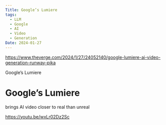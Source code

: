 ```yaml
---
Title: Google’s Lumiere
tags:
  - LLM
  - Google
  - AI
  - Video
  - Generation
Date: 2024-01-27
---
```

https://www.theverge.com/2024/1/27/24052140/google-lumiere-ai-video-generation-runway-pika

Google’s Lumiere
# Google’s Lumiere
brings AI video closer to real than unreal

https://youtu.be/wxLr02Dz2Sc
